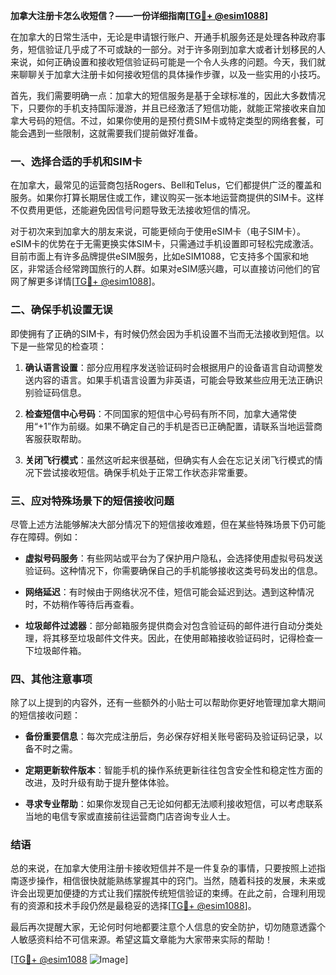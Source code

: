 **加拿大注册卡怎么收短信？——一份详细指南[[TG💪+ @esim1088](https://t.me/s/esim1088)]**

在加拿大的日常生活中，无论是申请银行账户、开通手机服务还是处理各种政府事务，短信验证几乎成了不可或缺的一部分。对于许多刚到加拿大或者计划移民的人来说，如何正确设置和接收短信验证码可能是一个令人头疼的问题。今天，我们就来聊聊关于加拿大注册卡如何接收短信的具体操作步骤，以及一些实用的小技巧。

首先，我们需要明确一点：加拿大的短信服务是基于全球标准的，因此大多数情况下，只要你的手机支持国际漫游，并且已经激活了短信功能，就能正常接收来自加拿大号码的短信。不过，如果你使用的是预付费SIM卡或特定类型的网络套餐，可能会遇到一些限制，这就需要我们提前做好准备。

### **一、选择合适的手机和SIM卡**

在加拿大，最常见的运营商包括Rogers、Bell和Telus，它们都提供广泛的覆盖和服务。如果你打算长期居住或工作，建议购买一张本地运营商提供的SIM卡。这样不仅费用更低，还能避免因信号问题导致无法接收短信的情况。

对于初次来到加拿大的朋友来说，可能更倾向于使用eSIM卡（电子SIM卡）。eSIM卡的优势在于无需更换实体SIM卡，只需通过手机设置即可轻松完成激活。目前市面上有许多品牌提供eSIM服务，比如eSIM1088，它支持多个国家和地区，非常适合经常跨国旅行的人群。如果对eSIM感兴趣，可以直接访问他们的官网了解更多详情[[TG💪+ @esim1088](https://t.me/s/esim1088)]。

### **二、确保手机设置无误**

即使拥有了正确的SIM卡，有时候仍然会因为手机设置不当而无法接收到短信。以下是一些常见的检查项：

1. **确认语言设置**：部分应用程序发送验证码时会根据用户的设备语言自动调整发送内容的语言。如果手机语言设置为非英语，可能会导致某些应用无法正确识别验证码信息。
   
2. **检查短信中心号码**：不同国家的短信中心号码有所不同，加拿大通常使用“+1”作为前缀。如果不确定自己的手机是否已正确配置，请联系当地运营商客服获取帮助。

3. **关闭飞行模式**：虽然这听起来很基础，但确实有人会在忘记关闭飞行模式的情况下尝试接收短信。确保手机处于正常工作状态非常重要。

### **三、应对特殊场景下的短信接收问题**

尽管上述方法能够解决大部分情况下的短信接收难题，但在某些特殊场景下仍可能存在障碍。例如：

- **虚拟号码服务**：有些网站或平台为了保护用户隐私，会选择使用虚拟号码发送验证码。这种情况下，你需要确保自己的手机能够接收这类号码发出的信息。
  
- **网络延迟**：有时候由于网络状况不佳，短信可能会延迟到达。遇到这种情况时，不妨稍作等待后再查看。

- **垃圾邮件过滤器**：部分邮箱服务提供商会对包含验证码的邮件进行自动分类处理，将其移至垃圾邮件文件夹。因此，在使用邮箱接收验证码时，记得检查一下垃圾邮件箱。

### **四、其他注意事项**

除了以上提到的内容外，还有一些额外的小贴士可以帮助你更好地管理加拿大期间的短信接收问题：

- **备份重要信息**：每次完成注册后，务必保存好相关账号密码及验证码记录，以备不时之需。
  
- **定期更新软件版本**：智能手机的操作系统更新往往包含安全性和稳定性方面的改进，及时升级有助于提升整体体验。

- **寻求专业帮助**：如果你发现自己无论如何都无法顺利接收短信，可以考虑联系当地的电信专家或直接前往运营商门店咨询专业人士。

### **结语**

总的来说，在加拿大使用注册卡接收短信并不是一件复杂的事情，只要按照上述指南逐步操作，相信很快就能熟练掌握其中的窍门。当然，随着科技的发展，未来或许会出现更加便捷的方式让我们摆脱传统短信验证的束缚。在此之前，合理利用现有的资源和技术手段仍然是最稳妥的选择[[TG💪+ @esim1088](https://t.me/s/esim1088)]。

最后再次提醒大家，无论何时何地都要注意个人信息的安全防护，切勿随意透露个人敏感资料给不可信来源。希望这篇文章能为大家带来实际的帮助！

[[TG💪+ @esim1088](https://t.me/s/esim1088) ![Image](https://i.postimg.cc/4NQfJmqS/Snipaste-2025-05-13-00-14-12.png)]